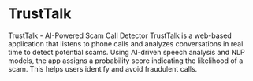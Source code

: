 # TrustTalk
TrustTalk - AI-Powered Scam Call Detector  TrustTalk is a web-based application that listens to phone calls and analyzes conversations in real time to detect potential scams. Using AI-driven speech analysis and NLP models, the app assigns a probability score indicating the likelihood of a scam. This helps users identify and avoid fraudulent calls.
